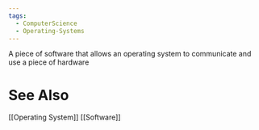 ```yaml
---
tags:
  - ComputerScience
  - Operating-Systems
---
```

A piece of software that allows an operating system to communicate and use a piece of hardware


# See Also
[[Operating System]]
[[Software]]